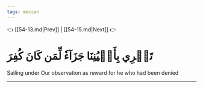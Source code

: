 ```yaml
---
tags: meccan
---
```


👈 [[54-13.md|Prev]] | [[54-15.md|Next]] 👉

# تَجۡرِي بِأَعۡيُنِنَا جَزَآءٗ لِّمَن كَانَ كُفِرَ

Sailing under Our observation as reward for he who had been denied

---

